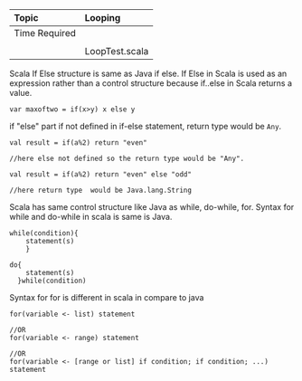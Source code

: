 | Topic | Looping |
| :--- | :--- |
| Time Required |  |
|  |  |
|  | LoopTest.scala |

Scala If Else structure is same as Java if else. If Else in Scala is used as an expression rather than a control structure because if..else in Scala returns a value.

`var maxoftwo = if(x>y) x else y`

if "else" part if not defined in if-else statement, return type would be `Any`.

`val result = if(a%2) return "even"`

`//here else not defined so the return type would be "Any".`

`val result = if(a%2) return "even" else "odd"`

`//here return type  would be Java.lang.String`

Scala has same control structure like Java as while, do-while, for. Syntax for while and do-while in scala is same is Java.

```
while(condition){ 
    statement(s)
    }
```

```
do{    
    statement(s)
  }while(condition)
```

Syntax for for is different in scala in compare to java

```
for(variable <- list) statement

//OR
for(variable <- range) statement

//OR
for(variable <- [range or list] if condition; if condition; ...) statement
```



